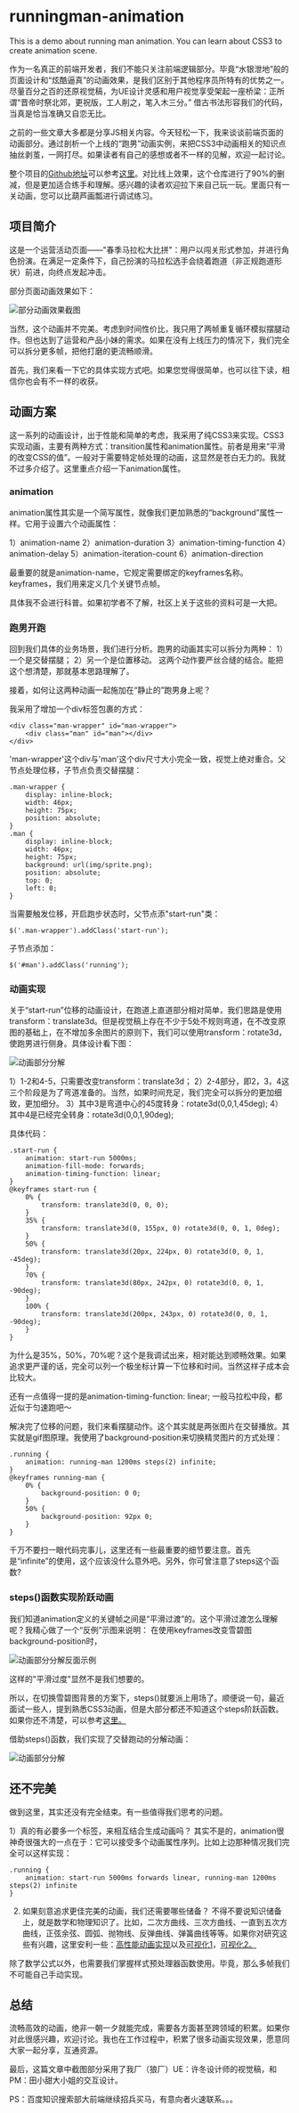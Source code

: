 # runningman-animation
This is a demo about running man animation. You can learn about CSS3 to create animation scene.

作为一名真正的前端开发者，我们不能只关注前端逻辑部分。毕竟“水银泄地”般的页面设计和“炫酷逼真”的动画效果，是我们区别于其他程序员所特有的优势之一。尽量百分之百的还原视觉稿，为UE设计灵感和用户视觉享受架起一座桥梁：正所谓“晋帝时祭北郊，更祝版，工人削之，笔入木三分。”
借古书法形容我们的代码，当真是恰当准确又自恋无比。

之前的一些文章大多都是分享JS相关内容。今天轻松一下，我来谈谈前端页面的动画部分。通过剖析一个上线的“跑男”动画实例，来把CSS3中动画相关的知识点抽丝剥茧，一网打尽。如果读者有自己的感想或者不一样的见解，欢迎一起讨论。

整个项目的[Github地址](https://github.com/HOUCe/runningman-animation)可以参考[这里](https://github.com/HOUCe/runningman-animation)。对比线上效果，这个仓库进行了90%的删减，但是更加适合练手和理解。感兴趣的读者欢迎拉下来自己玩一玩。里面只有一关动画，您可以比葫芦画瓢进行调试练习。


## 项目简介
这是一个运营活动页面——"春季马拉松大比拼"：用户以闯关形式参加，并进行角色扮演。在满足一定条件下，自己扮演的马拉松选手会绕着跑道（非正规跑道形状）前进，向终点发起冲击。

部分页面动画效果如下：

![部分动画效果截图](http://upload-images.jianshu.io/upload_images/4363003-cabc0a036d80d926.gif?imageMogr2/auto-orient/strip)


当然，这个动画并不完美。考虑到时间性价比，我只用了两帧重复循环模拟摆腿动作。但也达到了运营和产品小妹的需求。如果在没有上线压力的情况下，我们完全可以拆分更多帧，把他打磨的更流畅顺滑。

首先，我们来看一下它的具体实现方式吧。如果您觉得很简单，也可以往下读，相信你也会有不一样的收获。

 
## 动画方案
这一系列的动画设计，出于性能和简单的考虑，我采用了纯CSS3来实现。CSS3实现动画，主要有两种方式：transition属性和animation属性。前者是用来“平滑的改变CSS的值”。一般对于需要特定帧处理的动画，这显然是苍白无力的。我就不过多介绍了。这里重点介绍一下animation属性。

### animation
animation属性其实是一个简写属性，就像我们更加熟悉的“background”属性一样。它用于设置六个动画属性：

1）animation-name
2）animation-duration
3）animation-timing-function
4）animation-delay
5）animation-iteration-count
6）animation-direction

最重要的就是animation-name，它规定需要绑定的keyframes名称。keyframes，我们用来定义几个关键节点帧。

具体我不会进行科普。如果初学者不了解，社区上关于这些的资料可是一大把。

### 跑男开跑
回到我们具体的业务场景，我们进行分析。跑男的动画其实可以拆分为两种：
1）一个是交替摆腿；
2）另一个是位置移动。
这两个动作要严丝合缝的结合。能把这个想清楚，那就基本思路理解了。

接着，如何让这两种动画一起施加在“静止的”跑男身上呢？

我采用了增加一个div标签包裹的方式：

    <div class="man-wrapper" id="man-wrapper">
        <div class="man" id="man"></div>
    </div>

'man-wrapper'这个div与'man'这个div尺寸大小完全一致，视觉上绝对重合。父节点处理位移，子节点负责交替摆腿：

    .man-wrapper {
        display: inline-block;
        width: 46px;
        height: 75px;
        position: absolute;
    }
    .man {
        display: inline-block;
        width: 46px;
        height: 75px;
        background: url(img/sprite.png);
        position: absolute;
        top: 0;
        left: 0;
    }

当需要触发位移，开启跑步状态时，父节点添"start-run"类：

    $('.man-wrapper').addClass('start-run');

子节点添加：

    $('#man').addClass('running');

### 动画实现
关于“start-run”位移的动画设计，在跑道上直道部分相对简单，我们思路是使用transform：translate3d。但是视觉稿上存在不少于5处不规则弯道，在不改变原图的基础上，在不增加多余图片的原则下，我们可以使用transform：rotate3d，使跑男进行侧身。具体设计看下图：

![动画部分分解](http://upload-images.jianshu.io/upload_images/4363003-22e1cfcd31e6b7e2.png?imageMogr2/auto-orient/strip%7CimageView2/2/w/1240)

1）1-2和4-5，只需要改变transform：translate3d；
2）2-4部分，即2，3，4这三个阶段是为了弯道准备的。当然，如果时间充足，我们完全可以拆分的更加细致，更加细分。
3）其中3是弯道中心的45度转身：rotate3d(0,0,1,45deg);
4）其中4是已经完全转身：rotate3d(0,0,1,90deg);

具体代码：

    .start-run {
        animation: start-run 5000ms; 
        animation-fill-mode: forwards;
        animation-timing-function: linear;
    }
    @keyframes start-run {
        0% {
            transform: translate3d(0, 0, 0);
        }
        35% {
            transform: translate3d(0, 155px, 0) rotate3d(0, 0, 1, 0deg);
        }
        50% {
            transform: translate3d(20px, 224px, 0) rotate3d(0, 0, 1, -45deg);
        }
        70% {
            transform: translate3d(80px, 242px, 0) rotate3d(0, 0, 1, -90deg);
        }
        100% {
            transform: translate3d(200px, 243px, 0) rotate3d(0, 0, 1, -90deg);
        }
    }

为什么是35%，50%，70%呢？这个是我调试出来，相对能达到顺畅效果。如果追求更严谨的话，完全可以列一个极坐标计算一下位移和时间。当然这样子成本会比较大。

还有一点值得一提的是animation-timing-function: linear; 一般马拉松中段，都近似于匀速跑吧～

解决完了位移的问题，我们来看摆腿动作。这个其实就是两张图片在交替播放。其实就是gif图原理。我使用了background-position来切换精灵图片的方式处理：

    .running {
        animation: running-man 1200ms steps(2) infinite;
    }
    @keyframes running-man {
        0% {
            background-position: 0 0;
        }
        50% {
            background-position: 92px 0;
        }
    }

千万不要扫一眼代码完事儿，这里还有一些最重要的细节要注意。首先是“infinite”的使用，这个应该没什么意外吧。另外，你可曾注意了steps这个函数?


### steps()函数实现阶跃动画
我们知道animation定义的关键帧之间是“平滑过渡”的。这个平滑过渡怎么理解呢？我精心做了一个“反例”示图来说明：
在使用keyframes改变雪碧图background-position时，

![动画部分分解反面示例](http://upload-images.jianshu.io/upload_images/4363003-de26aeaa8879fa44.gif?imageMogr2/auto-orient/strip)

这样的"平滑过度"显然不是我们想要的。

所以，在切换雪碧图背景的方案下，steps()就要派上用场了。顺便说一句，最近面试一些人，提到熟悉CSS3动画，但是大部分都还不知道这个steps阶跃函数。如果你还不清楚，可以参考[这里。](http://www.cnblogs.com/BATAKK/p/5301819.html)

借助steps()函数，我们实现了交替跑动的分解动画：

![动画部分分解](http://upload-images.jianshu.io/upload_images/4363003-4cd1498e2f1c9504.gif?imageMogr2/auto-orient/strip)


## 还不完美
做到这里，其实还没有完全结束。有一些值得我们思考的问题。

1）真的有必要多一个标签，来相互结合生成动画吗？
其实不是的，animation很神奇很强大的一点在于：它可以接受多个动画属性序列。比如上边那种情况我们完全可以这样实现：

    .running {
        animation: start-run 5000ms forwards linear, running-man 1200ms steps(2) infinite
    }

2) 如果刻意追求更佳完美的动画，我们还需要哪些储备？
不得不要说知识储备上，就是数学和物理知识了。比如，二次方曲线、三次方曲线、一直到五次方曲线，正弦余弦、圆弧、抛物线、反弹曲线、弹簧曲线等等。如果你对研究这些有兴趣，这里安利一些：[高性能动画实现](https://greensock.com/)以及[可视化1](https://greensock.com/ease-visualizer)，[可视化2。](http://jeremyckahn.github.io/stylie/)

除了数学公式以外，也需要我们掌握样式预处理器函数使用。毕竟，那么多帧我们不可能自己手动实现。


## 总结
流畅高效的动画，绝非一朝一夕就能完成，需要各方面甚至跨领域的积累。如果你对此很感兴趣，欢迎讨论。我也在工作过程中，积累了很多动画实现效果，愿意同大家一起分享，互通资源。

最后，这篇文章中截图部分采用了我厂（狼厂）UE：许冬设计师的视觉稿，和PM：田小甜大小姐的交互设计。

PS：百度知识搜索部大前端继续招兵买马，有意向者火速联系。。。
